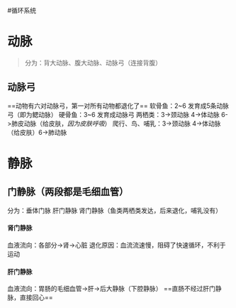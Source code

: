 #循环系统 
# 动脉
>分为：背大动脉、腹大动脉、动脉弓（连接背腹）

## 动脉弓
==动物有六对动脉弓，第一对所有动物都退化了==
	软骨鱼：2~6 发育成5条动脉弓（即为鳃动脉）
	硬骨鱼：3~6 发育成动脉弓
	两栖类：3->颈动脉    4->体动脉    6->肺皮动脉（给皮肤，*因为皮肤呼吸*）
	爬行、鸟、哺乳：3->颈动脉    4->体动脉（给皮肤）6->肺动脉

# 静脉

## 门静脉（两段都是毛细血管）
分为：垂体门脉    肝门静脉    肾门静脉（鱼类两栖类发达，后来退化，哺乳没有）

#### 肾门静脉
血液流向：各部分->肾->心脏  退化原因：血流流速慢，阻碍了快速循环，不利于运动

#### 肝门静脉
血液流向：胃肠的毛细血管->肝->后大静脉（下腔静脉）
==直肠不经过肝门静脉，直接回心== 


